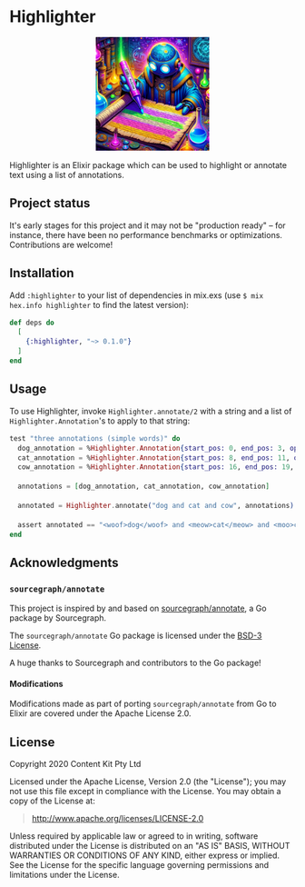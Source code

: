 # Highlighter

<p align="center">
  <picture>
    <img alt="Robot alchemist highlighting text" src="https://github.com/content-kit/highlighter/blob/4b108ec69a35d976ebe2691d57e07f60487d5d87/assets/highlighter.png" width="200">
  </picture>
</p>

Highlighter is an Elixir package which can be used to highlight or
annotate text using a list of annotations.

## Project status

It's early stages for this project and it may not be "production ready"
– for instance, there have been no performance benchmarks or
optimizations. Contributions are welcome!

## Installation

Add `:highlighter` to your list of dependencies in mix.exs (use `$ mix
hex.info highlighter` to find the latest version):

```elixir
def deps do
  [
    {:highlighter, "~> 0.1.0"}
  ]
end
```

## Usage

To use Highlighter, invoke `Highlighter.annotate/2` with a string and a
list of `Highlighter.Annotation`'s to apply to that string:

```elixir
test "three annotations (simple words)" do
  dog_annotation = %Highlighter.Annotation{start_pos: 0, end_pos: 3, open: "<woof>", close: "</woof>"}
  cat_annotation = %Highlighter.Annotation{start_pos: 8, end_pos: 11, open: "<meow>", close: "</meow>"}
  cow_annotation = %Highlighter.Annotation{start_pos: 16, end_pos: 19, open: "<moo>", close: "</moo>"}

  annotations = [dog_annotation, cat_annotation, cow_annotation]

  annotated = Highlighter.annotate("dog and cat and cow", annotations)

  assert annotated == "<woof>dog</woof> and <meow>cat</meow> and <moo>cow</moo>"
end
```

## Acknowledgments

### `sourcegraph/annotate`

This project is inspired by and based on
[sourcegraph/annotate](https://github.com/sourcegraph/annotate), a Go
package by Sourcegraph.

The `sourcegraph/annotate` Go package is licensed under the [BSD-3
License](https://github.com/sourcegraph/annotate/blob/master/LICENSE).

A huge thanks to Sourcegraph and contributors to the Go package!

#### Modifications

Modifications made as part of porting `sourcegraph/annotate` from Go to
Elixir are covered under the Apache License 2.0.

## License

Copyright 2020 Content Kit Pty Ltd

Licensed under the Apache License, Version 2.0 (the "License"); you may
not use this file except in compliance with the License. You may obtain
a copy of the License at:

> <http://www.apache.org/licenses/LICENSE-2.0>

Unless required by applicable law or agreed to in writing, software
distributed under the License is distributed on an "AS IS" BASIS,
WITHOUT WARRANTIES OR CONDITIONS OF ANY KIND, either express or implied.
See the License for the specific language governing permissions and
limitations under the License.
